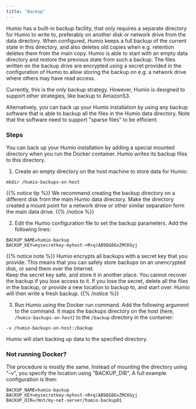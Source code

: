 ```yaml
---
title: "Backup"
---
```


Humio has a built-in backup facility, that only requires a separate
directory for Humio to write to, preferably on another disk or network
drive from the data directory. When configured, Humio keeps a full
backup of the current state in this directory, and also deletes old
copies when e.g. retention deletes them from the main copy. Humio is
able to start with an empty data directory and restore the previous
state from such a backup. The files written on the backup drive are
encrypted using a secret provided in the configuration of Humio to
allow storing the backup on e.g. a network drive where others may have
read access.

Currently, this is the only backup strategy. However, Humio is designed to
support other strategies, like backup to AmazonS3.

Alternatively, you can back up your Humio installation by using any
backup software that is able to backup all the files in the Humio data
directory. Note that the software need to support "sparse files" to be
efficient.



### Steps

You can back up your Humio installation by adding a special mounted directory
when you run the Docker container. Humio writes its backup files to this directory.

1. Create an empty directory on the host machine to store data for Humio:

```shell
mkdir /humio-backups-on-host
```

{{% notice tip %}}
We recommend creating the backup directory on a
different disk from the main Humio data directory. Make the directory
created a mount point for a network drive or other similar separation
form the main data drive.
{{% /notice %}}

2. Edit the Humio configuration file to set the backup parameters. Add the following lines:


``` shell
BACKUP_NAME=humio-backup
BACKUP_KEY=mysecretkey-myhost-+R+q(AB9QG86xZMCKGyj
```

{{% notice note %}}
Humio encrypts all backups with a secret key that you provide. This means that you can safely
store backups on an unencrypted disk, or send them over the Internet.  
Keep the secret key safe, and store it in another place. You cannot recover
the backup if you lose access to it.
If you lose the secret, delete all the files in the backup,
or provide a new location to backup to, and start over.
Humio will then write a fresh backup.
{{% /notice %}}

3. Run Humio using the Docker run command. Add the following argument to the command. It maps the backups directory on the host (here, `/humio-backups-on-host`) to the `/backup` directory in the container:

```shell
-v /humio-backups-on-host:/backup
```

Humio will start backing up data to the specified directory.

### Not running Docker?
The procedure is mostly the same.
Instead of mounting the directory using "-v", you specify the location using "BACKUP_DIR".
A full example configuration is then:

``` shell
BACKUP_NAME=humio-backup
BACKUP_KEY=mysecretkey-myhost-+R+q(AB9QG86xZMCKGyj
BACKUP_DIR=/mnt/my-net-server/humio-backup01
```

